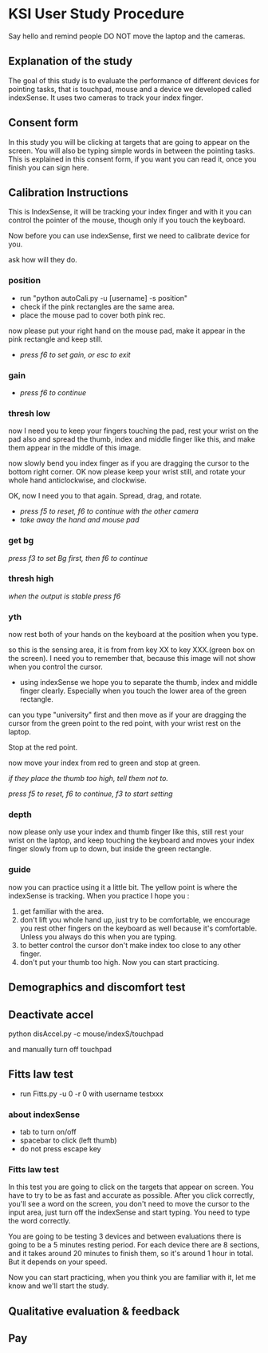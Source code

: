 # KSI User Study Procedure
Say hello and remind people DO NOT move the laptop and the cameras.

## Explanation of the study
The goal of this study is to evaluate the performance of different devices for pointing tasks, that is touchpad, mouse and a device we developed called indexSense. It uses two cameras to track your index finger.

## Consent form
In this study you will be clicking at targets that are going to appear on the screen. You will also be typing simple words in between the pointing tasks. This is explained in this consent form, if you want you can read it, once you finish you can sign here.

## Calibration Instructions
This is IndexSense, it will be tracking your index finger and with it you can control the pointer of the mouse, though only if you touch the keyboard.

Now before you can use indexSense, first we need to calibrate device for you.

ask how will they do.

### position
+ run "python autoCali.py -u [username] -s position"
+ check if the pink rectangles are the same area.
+ place the mouse pad to cover both pink rec.

now please put your right hand on the mouse pad, make it appear in the pink rectangle and keep still.

+ *press f6 to set gain, or esc to exit*

### gain
+ *press f6 to continue*

### thresh low
now I need you to keep your fingers touching the pad, rest your wrist on the pad also and spread the thumb, index and middle finger like this, and make them appear in the middle of this image.

now slowly bend you index finger as if you are dragging the cursor to the bottom right corner. OK now please keep your wrist still, and rotate your whole hand anticlockwise, and clockwise.

OK, now I need you to that again. Spread, drag, and rotate.

+ *press f5 to reset, f6 to continue with the other camera*
+ *take away the hand and mouse pad*

### get bg
*press f3 to set Bg first, then f6 to continue*

### thresh high
*when the output is stable press f6*

### yth
now rest both of your hands on the keyboard at the position when you type.

so this is the sensing area, it is from from key XX to key XXX.(green box on the screen). I need you to remember that, because this image will not show when you control the cursor.

+ using indexSense we hope you to separate the thumb, index and middle finger clearly. Especially when you touch the lower area of the green rectangle.

can you type "university" first and then move as if your are dragging the cursor from the green point to the red point, with your wrist rest on the laptop.

Stop at the red point.

now move your index from red to green and stop at green.

*if they place the thumb too high, tell them not to.*

*press f5 to reset, f6 to continue, f3 to start setting*

### depth
now please only use your index and thumb finger like this, still rest your wrist on the laptop, and keep touching the keyboard and moves your index finger slowly from up to down, but inside the green rectangle.

### guide
now you can practice using it a little bit. The yellow point is where the indexSense is tracking. When you practice I hope you :
1. get familiar with the area.
2. don't lift you whole hand up, just try to be comfortable, we encourage you rest other fingers on the keyboard as well because it's comfortable. Unless you always do this when you are typing.
3. to better control the cursor don't make index too close to any other finger.
4. don't put your thumb too high.
Now you can start practicing.

## Demographics and discomfort test

## Deactivate accel
python disAccel.py -c mouse/indexS/touchpad

and manually turn off touchpad

## Fitts law test
+ run Fitts.py -u 0 -r 0 with username testxxx

### about indexSense
+ tab to turn on/off
+ spacebar to click (left thumb)
+ do not press escape key

### Fitts law test
In this test you are going to click on the targets that appear on screen. You have to try to be as fast and accurate as possible. After you click correctly, you'll see a word on the screen, you don't need to move the cursor to the input area, just turn off the indexSense and start typing. You need to type the word correctly.

You are going to be testing 3 devices and between evaluations there is going to be a 5 minutes resting period. For each device there are 8 sections, and it takes around 20 minutes to finish them, so it's around 1 hour in total. But it depends on your speed.

Now you can start practicing, when you think you are familiar with it, let me know and we'll start the study.

## Qualitative evaluation & feedback

## Pay
